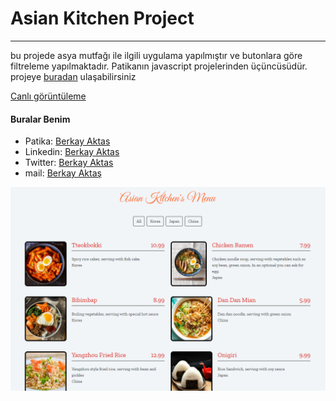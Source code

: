 #  Asian Kitchen Project
***
bu projede asya mutfağı ile ilgili uygulama yapılmıştır ve butonlara göre filtreleme yapılmaktadır.
Patikanın javascript projelerinden üçüncüsüdür.
projeye [buradan](https://app.patika.dev/courses/javascript/odev3) ulaşabilirsiniz

[Canlı görüntüleme](https://hberkayaktas.github.io/Asian-Kitchen-Project)

#### Buralar Benim

* Patika: [Berkay Aktas](https://app.patika.dev/hberkayaktas) 
* Linkedin: [Berkay Aktas](https://www.linkedin.com/in/hberkayaktas/)
* Twitter: [Berkay Aktas](https://twitter.com/hberkayaktas)
* mail: [Berkay Aktaş](mailto:hberkayaktas@gmail.com)

![Ekran Görüntüsü](app.png)